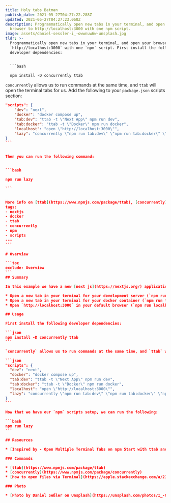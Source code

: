```yaml
---
title: Holy tabs Batman
publish_date: 2021-05-27T04:27:22.288Z
updated: 2021-05-27T04:27:23.060Z
description: Programmatically open new tabs in your terminal, and open your
  browser to http://localhost:3000 with one npm script.
image: assets/daniel-sessler-i_-owwnuw6w-unsplash.jpg
tldr: >-
  Programmatically open new tabs in your terminal, and open your browser to
  `http://localhost:3000` with one `npm` script. First install the following
  developer dependencies:


  ```bash

  npm install -D concurrently ttab

  ```


  `concurrently` allows us to run commands at the same time, and `ttab` will open the terminal tabs for us. Add the following to your `package.json` scripts section:


  ````json
  "scripts": {
      "dev": "next",
      "docker": "docker compose up",
      "tab:dev": "ttab -t \"Next App\" npm run dev",
      "tab:docker": "ttab -t \"Docker\" npm run docker",
      "localhost": "open \"http://localhost:3000\"",
      "lazy": "concurrently \"npm run tab:dev\" \"npm run tab:docker\" \"npm run localhost\"",
  }
  ```


  Then you can run the following command:


  ```bash

  npm run lazy

  ```


  More info on [ttab](https://www.npmjs.com/package/ttab), [concurrently](https://www.npmjs.com/package/concurrently), and [open](https://apple.stackexchange.com/a/212585).
tags:
  - nextjs
  - docker
  - ttab
  - concurrently
  - npm
  - scripts
---
```

# Overview

```toc
exclude: Overview
```
## Summary

In this example we have a new [next js](https://nextjs.org/) application. We will add an `npm` script called `lazy` to do the following:

* Open a new tab in your terminal for your development server (`npm run tab:dev`)
* Open a new tab in your terminal for your docker container (`npm run tab:docker`)
* Open `http://localhost:3000` in your default browser (`npm run localhost`)

## Usage

First install the following developer dependencies:

```json
npm install -D concurrently ttab
```

`concurrently` allows us to run commands at the same time, and `ttab` will open the terminal tabs for us. More info on [ttab](https://www.npmjs.com/package/ttab) and [concurrently](https://www.npmjs.com/package/concurrently). Next we will add the folloiwing scripts to our `package.json` scripts section:

```json
"scripts": {
    "dev": "next",
    "docker": "docker compose up",
    "tab:dev": "ttab -t \"Next App\" npm run dev",
    "tab:docker": "ttab -t \"Docker\" npm run docker",
    "localhost": "open \"http://localhost:3000\"",
    "lazy": "concurrently \"npm run tab:dev\" \"npm run tab:docker\" \"npm run localhost\"",
}
```

Now that we have our `npm` scripts setup, we can run the following:

```bash
npm run lazy
```

## Resources

* [Inspired by - Open Multiple Terminal Tabs on npm Start with ttab and npm-run-all](https://egghead.io/lessons/npm-open-multiple-terminal-tabs-on-npm-start-with-ttab-and-npm-run-all)

### Commands

* [ttab](https://www.npmjs.com/package/ttab)
* [concurrently](https://www.npmjs.com/package/concurrently)
* [How to open files via Terminal](https://apple.stackexchange.com/a/212585)

### Photo

* [Photo by Daniel Seßler on Unsplash](https://unsplash.com/photos/I_-OwWnUw6w)